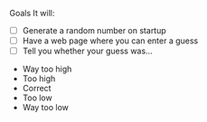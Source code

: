 Goals
It will:

- [ ] Generate a random number on startup
- [ ] Have a web page where you can enter a guess
- [ ] Tell you whether your guess was…
- Way too high
- Too high
- Correct
- Too low
- Way too low
